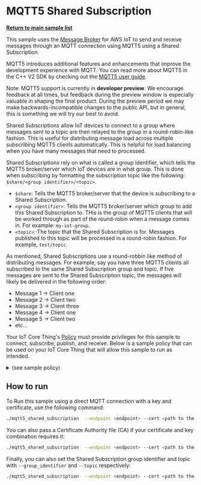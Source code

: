 # MQTT5 Shared Subscription

[**Return to main sample list**](../../README.md)

This sample uses the
[Message Broker](https://docs.aws.amazon.com/iot/latest/developerguide/iot-message-broker.html)
for AWS IoT to send and receive messages through an MQTT connection using MQTT5 using a Shared Subscription.

MQTT5 introduces additional features and enhancements that improve the development experience with MQTT. You can read more about MQTT5 in the C++ V2 SDK by checking out the [MQTT5 user guide](../../../documents/MQTT5_Userguide.md).

Note: MQTT5 support is currently in **developer preview**. We encourage feedback at all times, but feedback during the preview window is especially valuable in shaping the final product. During the preview period we may make backwards-incompatible changes to the public API, but in general, this is something we will try our best to avoid.

Shared Subscriptions allow IoT devices to connect to a group where messages sent to a topic are then relayed to the group in a round-robin-like fashion. This is useful for distributing message load across multiple subscribing MQTT5 clients automatically. This is helpful for load balancing when you have many messages that need to processed.

Shared Subscriptions rely on what is called a group identifier, which tells the MQTT5 broker/server which IoT devices are in what group. This is done when subscribing by formatting the subscription topic like the following: `$share/<group identifier>/<topic>`.
* `$share`: Tells the MQTT5 broker/server that the device is subscribing to a Shared Subscription.
* `<group identifier>`: Tells the MQTT5 broker/server which group to add this Shared Subscription to. THis is the group of MQTT5 clients that will be worked through as part of the round-robin when a message comes in. For example: `my-iot-group`.
* `<topic>`: The topic that the Shared Subscription is for. Messages published to this topic will be processed in a round-robin fashion. For example, `test/topic`.

As mentioned, Shared Subscriptions use a round-robbin like method of distributing messages. For example, say you have three MQTT5 clients all subscribed to the same Shared Subscription group and topic. If five messages are sent to the Shared Subscription topic, the messages will likely be delivered in the following order:
* Message 1 -> Client one
* Message 2 -> Client two
* Message 3 -> Client three
* Message 4 -> Client one
* Message 5 -> Client two
* etc...

Your IoT Core Thing's [Policy](https://docs.aws.amazon.com/iot/latest/developerguide/iot-policies.html) must provide privileges for this sample to connect, subscribe, publish, and receive. Below is a sample policy that can be used on your IoT Core Thing that will allow this sample to run as intended.

<details>
<summary>(see sample policy)</summary>
<pre>
{
  "Version": "2012-10-17",
  "Statement": [
    {
      "Effect": "Allow",
      "Action": [
        "iot:Publish",
        "iot:Receive"
      ],
      "Resource": [
        "arn:aws:iot:<b>region</b>:<b>account</b>:topic/test/topic",
        "arn:aws:iot:<b>region</b>:<b>account</b>:topic/$share/*/test/topic"
      ]
    },
    {
      "Effect": "Allow",
      "Action": [
        "iot:Subscribe"
      ],
      "Resource": [
        "arn:aws:iot:<b>region</b>:<b>account</b>:topicfilter/test/topic",
        "arn:aws:iot:<b>region</b>:<b>account</b>:topicfilter/$share/*/test/topic"
      ]
    },
    {
      "Effect": "Allow",
      "Action": [
        "iot:Connect"
      ],
      "Resource": [
        "arn:aws:iot:<b>region</b>:<b>account</b>:client/test-*"
      ]
    }
  ]
}
</pre>

Replace with the following with the data from your AWS account:
* `<region>`: The AWS IoT Core region where you created your AWS IoT Core thing you wish to use with this sample. For example `us-east-1`.
* `<account>`: Your AWS IoT Core account ID. This is the set of numbers in the top right next to your AWS account name when using the AWS IoT Core website.

Note that in a real application, you may want to avoid the use of wildcards in your ClientID or use them selectively. Please follow best practices when working with AWS on production applications using the SDK. Also, for the purposes of this sample, please make sure your policy allows a client ID of `test-*` to connect or use `--client_id <client ID here>` to send the client ID your policy supports.

</details>

## How to run

To Run this sample using a direct MQTT connection with a key and certificate, use the following command:

``` sh
./mqtt5_shared_subscription  --endpoint <endpoint> --cert <path to the certificate> --key <path to the private key>
```

You can also pass a Certificate Authority file (CA) if your certificate and key combination requires it:

``` sh
./mqtt5_shared_subscription  --endpoint <endpoint> --cert <path to the certificate> --key <path to the private key> --ca_file <path to root CA>
```

Finally, you can also set the Shared Subscription group identifier and topic with `--group_identifier` and `--topic` respectively:

``` sh
./mqtt5_shared_subscription  --endpoint <endpoint> --cert <path to the certificate> --key <path to the private key> --group_identifier <group identifier> --topic <topic>
```
